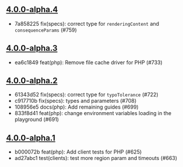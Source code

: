 ## [4.0.0-alpha.4](https://github.com/algolia/algoliasearch-client-php/compare/4.0.0-alpha.3...4.0.0-alpha.4)

- 7a858225 fix(specs): correct type for `renderingContent` and `consequenceParams` (#759)

## [4.0.0-alpha.3](https://github.com/algolia/algoliasearch-client-php/compare/4.0.0-alpha.2...4.0.0-alpha.3)

- ea6c1849 feat(php): Remove file cache driver for PHP (#733)

## [4.0.0-alpha.2](https://github.com/algolia/algoliasearch-client-php/compare/4.0.0-alpha.1...4.0.0-alpha.2)

- 61343d52 fix(specs): correct type for `typoTolerance` (#722)
- c917710b fix(specs): types and parameters (#708)
- 108956e5 docs(php): Add remaining guides (#699)
- 833f8d41 feat(php): change environment variables loading in the playground (#691)

## [4.0.0-alpha.1](https://github.com/algolia/algoliasearch-client-php/compare/4.0.0-alpha.0...4.0.0-alpha.1)

- b000072b feat(php): Add client tests for PHP (#625)
- ad27abc1 test(clients): test more region param and timeouts (#663)
